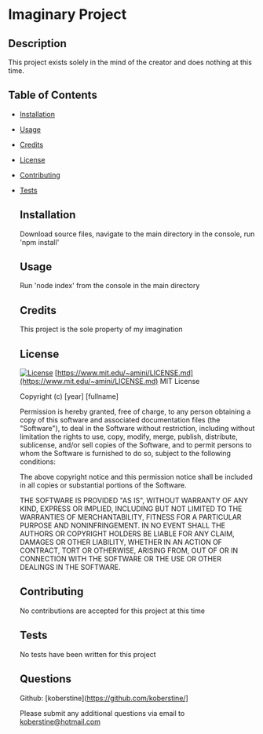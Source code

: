 # Imaginary Project

## Description

This project exists solely in the mind of the creator and does nothing at this time.

## Table of Contents

- [Installation](#installation)
- [Usage](#usage)
- [Credits](#credits)
- [License](#license)
- [Contributing](#contributing)
- [Tests](#tests)

  ## Installation

  Download source files, navigate to the main directory in the console, run 'npm install'

  ## Usage

  Run 'node index' from the console in the main directory

  ## Credits

  This project is the sole property of my imagination

  ## License

  [![License](https://img.shields.io/badge/License-Apache%202.0-blue.svg)](https://opensource.org/licenses/Apache-2.0)
  [https://www.mit.edu/~amini/LICENSE.md](https://www.mit.edu/~amini/LICENSE.md)
  MIT License

  Copyright (c) [year] [fullname]

  Permission is hereby granted, free of charge, to any person obtaining a copy
  of this software and associated documentation files (the "Software"), to deal
  in the Software without restriction, including without limitation the rights
  to use, copy, modify, merge, publish, distribute, sublicense, and/or sell
  copies of the Software, and to permit persons to whom the Software is
  furnished to do so, subject to the following conditions:

  The above copyright notice and this permission notice shall be included in all
  copies or substantial portions of the Software.

  THE SOFTWARE IS PROVIDED "AS IS", WITHOUT WARRANTY OF ANY KIND, EXPRESS OR
  IMPLIED, INCLUDING BUT NOT LIMITED TO THE WARRANTIES OF MERCHANTABILITY,
  FITNESS FOR A PARTICULAR PURPOSE AND NONINFRINGEMENT. IN NO EVENT SHALL THE
  AUTHORS OR COPYRIGHT HOLDERS BE LIABLE FOR ANY CLAIM, DAMAGES OR OTHER
  LIABILITY, WHETHER IN AN ACTION OF CONTRACT, TORT OR OTHERWISE, ARISING FROM,
  OUT OF OR IN CONNECTION WITH THE SOFTWARE OR THE USE OR OTHER DEALINGS IN THE
  SOFTWARE.

  ## Contributing

  No contributions are accepted for this project at this time

  ## Tests

  No tests have been written for this project

  ## Questions

  Github: [koberstine](https://github.com/koberstine/]

  Please submit any additional questions via email to koberstine@hotmail.com
